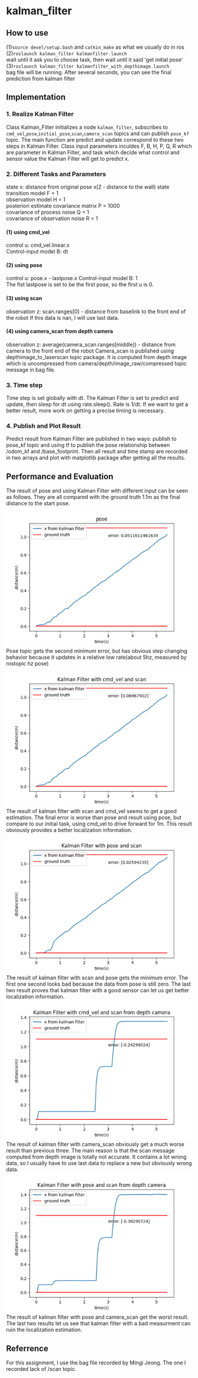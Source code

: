 # kalman_filter

## How to use
(1)`source devel/setup.bash` and `catkin_make` as what we usually do in ros  
(2)`roslaunch kalman_filter kalmanfilter.launch`  
wait until it ask you to choose task, then wait until it said 'get initial pose'  
(3)`roslaunch kalman_filter kalmanfilter_with_depthimage.launch`  
bag file will be running. After several seconds, you can see the final prediction from kalman filter

## Implementation
### 1. Realize Kalman Filter  
Class Kalman_Filter initializes a node `kalman_filter`, subscribes to `cmd_vel`,`pose`,`initial_pose`,`scan`,`camera_scan` topics and can publish `pose_kf` topic. The main function are predict and update correspond to these two steps in Kalman Filter. Class input parameters inculdes F, B, H, P, Q, R which are parameter in Kalman Filter, and task which decide what control and sensor value the Kalman Filter will get to predict x. 

### 2. Different Tasks and Parameters
state x: distance from original pose x(2 - distance to the wall) 
state transition model F = 1  
observation model H = 1  
posteriori estimate covariance matrix P = 1000  
covariance of process noise Q = 1  
covariance of observation noise R = 1  
#### (1) using cmd_vel
control u: cmd_vel.linear.x  
Control-input model B: dt  
#### (2) using pose 
control u: pose.x - lastpose.x
Control-input model B: 1  
The fist lastpose is set to be the first pose, so the first u is 0.  
#### (3) using scan
observation z: scan.ranges[0] - distance from baselink to the front end of the robot
If this data is nan, I will use last data.   
#### (4) using camera_scan from depth camera  
observation z: average(camera_scan.ranges[middle]) - distance from camera to the front end of the robot
Camera_scan is published using depthimage_to_laserscan topic package. It is computed from depth image which is uncompressed from camera/depth/image_raw/compressed topic message in bag file.

### 3. Time step  
Time step is set globally with dt. The Kalman Filter is set to predict and update, then sleep for dt using rate.sleep(). Rate is 1/dt. If we want to get a better result, more work on getting a precise timing is necessary.

### 4. Publish and Plot Result
Predict result from Kalman Filter are published in two ways: publish to pose_kf topic and using tf to publish the pose relationship between /odom_kf and /base_footprint. Then all result and time stamp are recorded in two arrays and plot with matplotlib package after getting all the results.

## Performance and Evaluation
The result of pose and using Kalman Filter with different input can be seen as follows. They are all compared with the ground truth 1.1m as the final distance to the start pose.
![pose](https://github.com/sixer51/kalman_filter/blob/master/results/pose.png)  
Pose topic gets the second minimum error, but has obvious step changing behavior because it updates in a relative low rate(about 5hz, measured by rostopic hz pose)   
![goal_b](https://github.com/sixer51/kalman_filter/blob/master/results/goal_b.png)  
The result of kalman filter with scan and cmd_vel seems to get a good estimation. The final error is worse than pose and result using pose, but compare to our initial task, using cmd_vel to drive forward for 1m. This result obviously provides a better localization information.  
![goal_c](https://github.com/sixer51/kalman_filter/blob/master/results/goal_c.png)  
The result of kalman filter with scan and pose gets the minimum error. The first one second looks bad because the data from pose is still zero. The last two result proves that kalman filter with a good sensor can let us get better localization information.  
![goal_d](https://github.com/sixer51/kalman_filter/blob/master/results/goal_d.png)  
The result of kalman filter with camera_scan obviously get a much worse result than previous three. The main reason is that the scan message computed from depth image is totally not accurate. It contains a lot wrong data, so I usually have to use last data to replace a new but obviously wrong data.  
![goal_e](https://github.com/sixer51/kalman_filter/blob/master/results/goal_e.png)  
The result of kalman filter with pose and camera_scan get the worst result. The last two results let us see that kalman filter with a bad measurment can ruin the localization estimation.


## Referrence
For this assignment, I use the bag file recorded by Mingi Jeong. The one I recorded lack of /scan topic.
